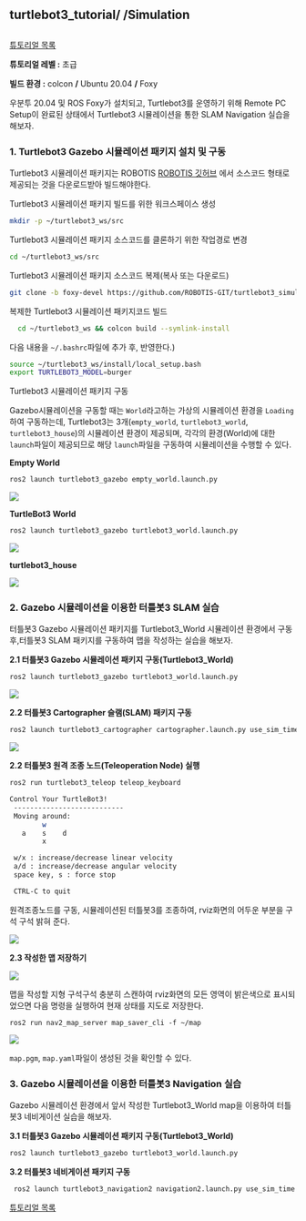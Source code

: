 ## turtlebot3_tutorial/ /Simulation

##  

[튜토리얼 목록](../README.md) 

**튜토리얼 레벨 :**  초급

**빌드 환경 :**  colcon **/** Ubuntu 20.04 **/** Foxy



우분투 20.04 및 ROS Foxy가 설치되고, Turtlebot3를 운영하기 위해 Remote PC Setup이 완료된 상태에서 Turtlebot3 시뮬레이션을 통한 SLAM Navigation 실습을 해보자.

### 1. Turtlebot3 Gazebo 시뮬레이션 패키지 설치 및 구동

Turtlebot3 시뮬레이션 패키지는 ROBOTIS  [ROBOTIS 깃허브](https://github.com/ROBOTIS-GIT) 에서 소스코드 형태로 제공되는 것을 다운로드받아 빌드해야한다. 

Turtlebot3 시뮬레이션 패키지 빌드를 위한 워크스페이스 생성

```bash
mkdir -p ~/turtlebot3_ws/src
```



Turtlebot3 시뮬레이션 패키지 소스코드를 클론하기 위한 작업경로 변경

```bash
cd ~/turtlebot3_ws/src
```



Turtlebot3 시뮬레이션 패키지 소스코드 복제(복사 또는 다운로드)

```bash
git clone -b foxy-devel https://github.com/ROBOTIS-GIT/turtlebot3_simulations.git
```



복제한 Turtlebot3 시뮬레이션 패키지코드 빌드

```bash
  cd ~/turtlebot3_ws && colcon build --symlink-install
```



다음 내용을 `~/.bashrc`파일에 추가 후, 반영한다.)

```bash
source ~/turtlebot3_ws/install/local_setup.bash
export TURTLEBOT3_MODEL=burger
```



Turtlebot3 시뮬레이션 패키지 구동

Gazebo시뮬레이션을 구동할 때는 `World`라고하는 가상의 시뮬레이션 환경을 `Loading`하여 구동하는데, Turtlebot3는 3개(`empty_world`, `turtlebot3_world`, `turtlebot3_house`)의 시뮬레이션 환경이 제공되며, 각각의 환경(World)에 대한 `launch`파일이 제공되므로 해당 `launch`파일을 구동하여 시뮬레이션을 수행할 수 있다.

**Empty World**

```bash
ros2 launch turtlebot3_gazebo empty_world.launch.py
```

![](../img/turtlebot3_empty_world.png)



**TurtleBot3 World**

```bash
ros2 launch turtlebot3_gazebo turtlebot3_world.launch.py
```

![](../img/turtlebot3_turtlebot3_world.png)



**turtlebot3_house**

![](../img/turtlebot3_house.png)



### 2. Gazebo 시뮬레이션을 이용한 터틀봇3 SLAM 실습

터틀봇3 Gazebo 시뮬레이션 패키지를 Turtlebot3_World 시뮬레이션 환경에서 구동 후,터틀봇3 SLAM 패키지를 구동하여 맵을 작성하는 실습을 해보자.

**2.1 터틀봇3 Gazebo 시뮬레이션 패키지 구동(Turtlebot3_World)**

```bash
ros2 launch turtlebot3_gazebo turtlebot3_world.launch.py
```

![](https://github.com/greattoe/ros2_tutorial/blob/master/img/turtlebot3_gazebo_turtlebot3_world.png)



**2.2 터틀봇3 Cartographer 슬램(SLAM) 패키지 구동**

```bash
ros2 launch turtlebot3_cartographer cartographer.launch.py use_sim_time:=True
```



![](https://github.com/greattoe/ros2_tutorial/blob/master/img/turtlebot3_cartographer.png)



**2.2 터틀봇3 원격 조종 노드(Teleoperation Node) 실행**

```bash
ros2 run turtlebot3_teleop teleop_keyboard
```

```bash
Control Your TurtleBot3!
 ---------------------------
 Moving around:
        w
   a    s    d
        x

 w/x : increase/decrease linear velocity
 a/d : increase/decrease angular velocity
 space key, s : force stop

 CTRL-C to quit
```



원격조종노드를 구동, 시뮬레이션된 터틀봇3를 조종하여, rviz화면의 어두운 부분을 구석 구석 밝혀 준다. 

![](../img/turtlebot3_cartographer2.png)

**2.3 작성한 맵 저장하기**

![](../img/virtual_slam.png)

맵을 작성할 지형 구석구석 충분히 스캔하여 rviz화면의 모든 영역이 밝은색으로 표시되었으면 다음 명령을 실행하여 현재 상태를 지도로 저장한다.

```
ros2 run nav2_map_server map_saver_cli -f ~/map
```



![](../img/saved_map.png)

`map.pgm`, `map.yaml`파일이 생성된 것을 확인할 수 있다.



### 3. Gazebo 시뮬레이션을 이용한 터틀봇3 Navigation 실습

Gazebo 시뮬레이션 환경에서 앞서 작성한 Turtlebot3_World map을 이용하여 터틀봇3 네비게이션 실습을 해보자.



**3.1 터틀봇3 Gazebo 시뮬레이션 패키지 구동(Turtlebot3_World)**

```bash
ros2 launch turtlebot3_gazebo turtlebot3_world.launch.py
```



**3.2 터틀봇3 네비게이션 패키지 구동**

```bash
 ros2 launch turtlebot3_navigation2 navigation2.launch.py use_sim_time:=True map:=$HOME/map.yaml
```





[튜토리얼 목록](../README.md) 







